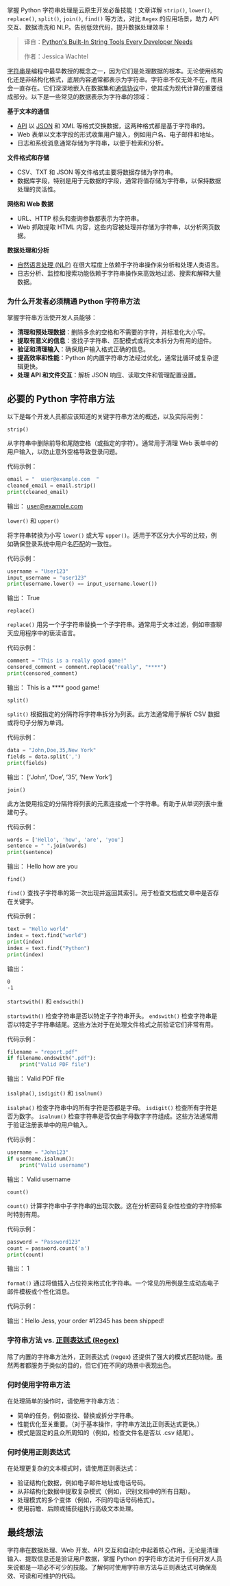 <!--
title: 每个开发者都需要掌握的Python内置字符串工具
cover: https://cdn.thenewstack.io/media/2025/03/4fa0a18a-julia-maior-ebnflgjclvo-unsplash-1.jpg
summary: 掌握 Python 字符串处理是云原生开发必备技能！文章详解 `strip()`, `lower()`, `replace()`, `split()`, `join()`, `find()` 等方法，对比 `Regex` 的应用场景，助力 API 交互、数据清洗和 NLP。告别低效代码，提升数据处理效率！
-->

掌握 Python 字符串处理是云原生开发必备技能！文章详解 `strip()`, `lower()`, `replace()`, `split()`, `join()`, `find()` 等方法，对比 `Regex` 的应用场景，助力 API 交互、数据清洗和 NLP。告别低效代码，提升数据处理效率！

> 译自：[Python's Built-In String Tools Every Developer Needs](https://thenewstack.io/pythons-built-in-string-tools-every-developer-needs/)
> 
> 作者：Jessica Wachtel

[字符串](https://thenewstack.io/what-are-python-f-strings-and-how-do-you-use-them/)是编程中最早教授的概念之一，因为它们是处理数据的根本。无论使用结构化还是非结构化格式，底层内容通常都表示为字符串。字符串不仅无处不在，而且会一直存在。它们深深地嵌入在数据集和[通信协议](https://thenewstack.io/how-to-work-with-protocols-and-get-started-with-activitypub/)中，使其成为现代计算的重要组成部分。以下是一些常见的数据表示为字符串的领域：

**基于文本的通信**

*   [API](https://thenewstack.io/api-management/) 以 [JSON](https://thenewstack.io/how-to-use-json-in-your-python-code/) 和 XML 等格式交换数据，这两种格式都是基于字符串的。
*   Web 表单以文本字段的形式收集用户输入，例如用户名、电子邮件和地址。
*   日志和系统消息通常存储为字符串，以便于检索和分析。

**文件格式和存储**

*   CSV、TXT 和 JSON 等文件格式主要将数据存储为字符串。
*   数据库字段，特别是用于元数据的字段，通常将值存储为字符串，以保持数据处理的灵活性。

**网络和 Web 数据**

*   URL、HTTP 标头和查询参数都表示为字符串。
*   Web 抓取提取 HTML 内容，这些内容被处理并存储为字符串，以分析网页数据。

**数据处理和分析**

*   [自然语言处理 (NLP)](https://thenewstack.io/service-simplifies-natural-language-processing-for-developers/) 在很大程度上依赖于字符串操作来分析和处理人类语言。
*   日志分析、监控和搜索功能依赖于字符串操作来高效地过滤、搜索和解释大量数据。

### 为什么开发者必须精通 Python 字符串方法

掌握字符串方法使开发人员能够：

*   **清理和预处理数据**：删除多余的空格和不需要的字符，并标准化大小写。
*   **提取有意义的信息**：查找子字符串、匹配模式或将文本拆分为有用的组件。
*   **验证和清理输入**：确保用户输入格式正确的信息。
*   **提高效率和性能**：Python 的内置字符串方法经过优化，通常比循环或复杂逻辑更快。
*   **处理 API 和文件交互**：解析 JSON 响应、读取文件和管理配置设置。

## 必要的 Python 字符串方法

以下是每个开发人员都应该知道的关键字符串方法的概述，以及实际用例：

`strip()`

从字符串中删除前导和尾随空格（或指定的字符）。通常用于清理 Web 表单中的用户输入，以防止意外空格导致登录问题。

代码示例：

```python
email = "  user@example.com  "
cleaned_email = email.strip()
print(cleaned_email)
```

输出： user@example.com

`lower()` 和 `upper()`

将字符串转换为小写 `lower()` 或大写 `upper()`。适用于不区分大小写的比较，例如确保登录系统中用户名匹配的一致性。

代码示例：

```python
username = "User123"
input_username = "user123"
print(username.lower() == input_username.lower())
```

输出： True

`replace()`

`replace()` 用另一个子字符串替换一个子字符串。通常用于文本过滤，例如审查聊天应用程序中的亵渎语言。

代码示例：

```python
comment = "This is a really good game!"
censored_comment = comment.replace("really", "****")
print(censored_comment)
```

输出： This is a **** good game!

`split()`

`split()` 根据指定的分隔符将字符串拆分为列表。此方法通常用于解析 CSV 数据或将句子分解为单词。

代码示例：

```python
data = "John,Doe,35,New York"
fields = data.split(',')
print(fields)
```

输出： [‘John’, ‘Doe’, ’35’, ‘New York’]

`join()`

此方法使用指定的分隔符将列表的元素连接成一个字符串。有助于从单词列表中重建句子。

代码示例：

```python
words = ['Hello', 'how', 'are', 'you']
sentence = " ".join(words)
print(sentence)
```

输出： Hello how are you

`find()`

`find()` 查找子字符串的第一次出现并返回其索引。用于检查文档或文章中是否存在关键字。

代码示例：

```python
text = "Hello world"
index = text.find("world")
print(index)
index = text.find("Python")
print(index)
```

输出：

```
0
-1
```

`startswith()` 和 `endswith()`

`startswith()` 检查字符串是否以特定子字符串开头。 `endswith()` 检查字符串是否以特定子字符串结尾。这些方法对于在处理文件格式之前验证它们非常有用。

代码示例：

```python
filename = "report.pdf"
if filename.endswith(".pdf"):
    print("Valid PDF file")
```

输出： Valid PDF file

`isalpha()`, `isdigit()` 和 `isalnum()`

`isalpha()` 检查字符串中的所有字符是否都是字母。 `isdigit()` 检查所有字符是否为数字。 `isalnum()` 检查字符串是否仅由字母数字字符组成。这些方法通常用于验证注册表单中的用户输入。

代码示例：

```python
username = "John123"
if username.isalnum():
    print("Valid username")
```

输出： Valid username

`count()`

`count()` 计算字符串中子字符串的出现次数。这在分析密码复杂性检查的字符频率时特别有用。

代码示例：

```python
password = "Password123"
count = password.count('a')
print(count)
```

输出： 1

`format()`
通过将值插入占位符来格式化字符串。一个常见的用例是生成动态电子邮件模板或个性化消息。

代码示例：

输出：Hello Jess, your order #12345 has been shipped!

### 字符串方法 vs. [正则表达式 (Regex)](https://thenewstack.io/introduction-to-using-grep-with-regular-expressions-via-warp/)

除了内置的字符串方法外，正则表达式 (regex) 还提供了强大的模式匹配功能。虽然两者都服务于类似的目的，但它们在不同的场景中表现出色。

### 何时使用字符串方法

在处理简单的操作时，请使用字符串方法：

*   简单的任务，例如查找、替换或拆分字符串。
*   性能优化至关重要。（对于基本操作，字符串方法比正则表达式更快。）
*   模式是固定的且众所周知的（例如，检查文件名是否以 .csv 结尾）。

### 何时使用正则表达式

在处理更复杂的文本模式时，请使用正则表达式：

*   验证结构化数据，例如电子邮件地址或电话号码。
*   从非结构化数据中提取复杂模式（例如，识别文档中的所有日期）。
*   处理模式的多个变体（例如，不同的电话号码格式）。
*   使用前瞻、后顾或捕获组执行高级文本处理。

## 最终想法

字符串在数据处理、Web 开发、API 交互和自动化中起着核心作用。无论是清理输入、提取信息还是验证用户数据，掌握 Python 的字符串方法对于任何开发人员来说都是一项必不可少的技能。了解何时使用字符串方法与正则表达式可确保高效、可读和可维护的代码。